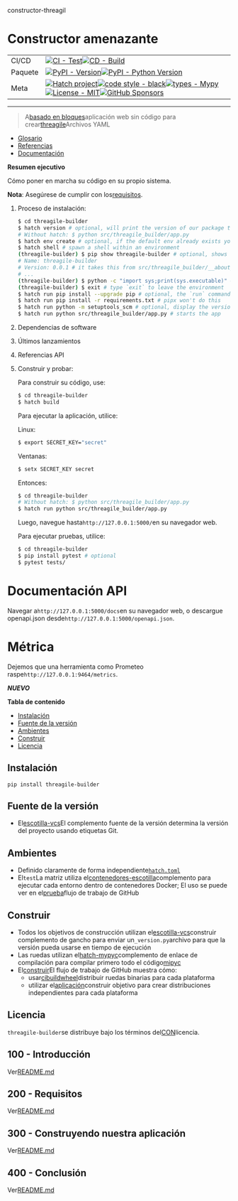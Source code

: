 constructor-threagil

# Constructor amenazante

|         |                                                                                                                                                                                                                                                                                                                                                                                                                                                                                                                                                                                                        |
| ------- | ------------------------------------------------------------------------------------------------------------------------------------------------------------------------------------------------------------------------------------------------------------------------------------------------------------------------------------------------------------------------------------------------------------------------------------------------------------------------------------------------------------------------------------------------------------------------------------------------------ |
| CI/CD   | [![CI - Test](https://github.com/vanHeemstraSystems/threagile-builder/actions/workflows/test.yml/badge.svg)](https://github.com/vanHeemstraSystems/threagile-builder/actions/workflows/test.yml)[![CD - Build](https://github.com/vanHeemstraSystems/threagile-builder/actions/workflows/build.yml/badge.svg)](https://github.com/vanHeemstraSystems/threagile-builder/actions/workflows/build.yml)                                                                                                                                                                                                    |
| Paquete | [![PyPI - Version](https://img.shields.io/pypi/v/threagile-builder.svg?logo=pypi&label=PyPI&logoColor=gold)](https://pypi.org/project/threagile-builder/)[![PyPI - Python Version](https://img.shields.io/pypi/pyversions/threagile-builder.svg?logo=python&label=Python&logoColor=gold)](https://pypi.org/project/threagile-builder/)                                                                                                                                                                                                                                                                 |
| Meta    | [![Hatch project](https://img.shields.io/badge/%F0%9F%A5%9A-Hatch-4051b5.svg)](https://github.com/pypa/hatch)[![code style - black](https://img.shields.io/badge/code%20style-black-000000.svg)](https://github.com/psf/black)[![types - Mypy](https://img.shields.io/badge/types-Mypy-blue.svg)](https://github.com/ambv/black)[![License - MIT](https://img.shields.io/badge/license-MIT-9400d3.svg)](https://spdx.org/licenses/)[![GitHub Sponsors](https://img.shields.io/github/sponsors/vanHeemstraSystems?logo=GitHub%20Sponsors&style=social)](https://github.com/sponsors/vanHeemstraSystems) |

* * *

> A[basado en bloques](https://developers.google.com/blockly)aplicación web sin código para crear[threagile](https://threagile.io)Archivos YAML

-   [Glosario](./GLOSSARY.md)
-   [Referencias](./REFERENCES.md)
-   [Documentación](./DOCUMENTATION.md)

**Resumen ejecutivo**

Cómo poner en marcha su código en su propio sistema.

**Nota**: Asegúrese de cumplir con los[requisitos](./200/README.md).

1.  Proceso de instalación:
    ```bash
    $ cd threagile-builder
    $ hatch version # optional, will print the version of our package to the terminal without modifying the source directory (e.g. `0.0.1`).
    # Without hatch: $ python src/threagile_builder/app.py
    $ hatch env create # optional, if the default env already exists you will be told
    $ hatch shell # spawn a shell within an environment
    (threagile-builder) $ pip show threagile-builder # optional, shows the project details, here 'threagile-builder', from `pyproject.toml`
    # Name: threagile-builder
    # Version: 0.0.1 # it takes this from src/threagile_builder/__about__.py
    # ...
    (threagile-builder) $ python -c "import sys;print(sys.executable)" # optional, see where your environment's python is located
    (threagile-builder) $ exit # type `exit` to leave the environment
    $ hatch run pip install --upgrade pip # optional, the `run` command allows you to execute commands in an environment as if you had already entered it.
    $ hatch run pip install -r requirements.txt # pipx won't do this
    $ hatch run python -m setuptools_scm # optional, display the version of our package and perform any side-effects like writing to a file. (here: `_version.py`)
    $ hatch run python src/threagile_builder/app.py # starts the app 
    ```
2.  Dependencias de software
3.  Últimos lanzamientos
4.  Referencias API
5.  Construir y probar:

    Para construir su código, use:

    ```bash
    $ cd threagile-builder
    $ hatch build
    ```

    Para ejecutar la aplicación, utilice:

    Linux:

    ```bash
    $ export SECRET_KEY="secret"
    ```

    Ventanas:

    ```bash
    $ setx SECRET_KEY secret
    ```

    Entonces:

    ```bash
    $ cd threagile-builder
    # Without hatch: $ python src/threagile_builder/app.py
    $ hatch run python src/threagile_builder/app.py
    ```

    Luego, navegue hasta`http://127.0.0.1:5000/`en su navegador web.

    Para ejecutar pruebas, utilice:

    ```bash
    $ cd threagile-builder
    $ pip install pytest # optional
    $ pytest tests/
    ```

# Documentación API

Navegar a`http://127.0.0.1:5000/docs`en su navegador web, o descargue openapi.json desde`http://127.0.0.1:5000/openapi.json`.

# Métrica

Dejemos que una herramienta como Prometeo raspe`http://127.0.0.1:9464/metrics`.

**_NUEVO_**

**Tabla de contenido**

-   [Instalación](#installation)
-   [Fuente de la versión](#version-source)
-   [Ambientes](#environments)
-   [Construir](#build)
-   [Licencia](#license)

## Instalación

```console
pip install threagile-builder
```

## Fuente de la versión

-   El[escotilla-vcs](https://github.com/ofek/hatch-vcs)El complemento fuente de la versión determina la versión del proyecto usando etiquetas Git.

## Ambientes

-   Definido claramente de forma independiente[`hatch.toml`](https://hatch.pypa.io/latest/intro/#configuration)
-   El`test`La matriz utiliza el[contenedores-escotilla](https://github.com/ofek/hatch-containers)complemento para ejecutar cada entorno dentro de contenedores Docker; El uso se puede ver en el[prueba](.github/workflows/test.yml)flujo de trabajo de GitHub

## Construir

-   Todos los objetivos de construcción utilizan el[escotilla-vcs](https://github.com/ofek/hatch-vcs)construir complemento de gancho para enviar un`_version.py`archivo para que la versión pueda usarse en tiempo de ejecución
-   Las ruedas utilizan el[hatch-mypyc](https://github.com/ofek/hatch-mypyc)complemento de enlace de compilación para compilar primero todo el código[mipyc](https://github.com/mypyc/mypyc)
-   El[construir](.github/workflows/build.yml)El flujo de trabajo de GitHub muestra cómo:
    -   usar[cibuildwheel](https://github.com/pypa/cibuildwheel)distribuir ruedas binarias para cada plataforma
    -   utilizar el[aplicación](https://hatch.pypa.io/latest/plugins/builder/app/)construir objetivo para crear distribuciones independientes para cada plataforma

## Licencia

`threagile-builder`se distribuye bajo los términos del[CON](https://spdx.org/licenses/MIT.html)licencia.

## 100 - Introducción

Ver[README.md](./100/README.md)

## 200 - Requisitos

Ver[README.md](./200/README.md)

## 300 - Construyendo nuestra aplicación

Ver[README.md](./300/README.md)

## 400 - Conclusión

Ver[README.md](./400/README.md)
